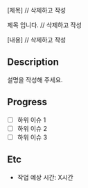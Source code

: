 [제목]  // 삭제하고 작성

제목 입니다. // 삭제하고 작성

[내용] // 삭제하고 작성

## Description

설명을 작성해 주세요.

## Progress

- [ ] 하위 이슈 1
- [ ] 하위 이슈 2
- [ ] 하위 이슈 3

## Etc

- 작업 예상 시간: X시간
